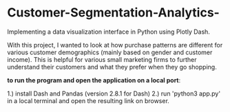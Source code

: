 # Customer-Segmentation-Analytics-

Implementing a data visualization interface in Python using Plotly Dash. 

With this project, I wanted to look at how purchase patterns are different for various customer demographics (mainly based on gender and customer income). This is helpful for various small marketing firms to further understand their customers and what they prefer when they go shopping. 

**to run the program and open the application on a local port**: 

1.) install Dash and Pandas (version 2.8.1 for Dash) 
2.) run 'python3 app.py' in a local terminal and open the resulting link on browser.



